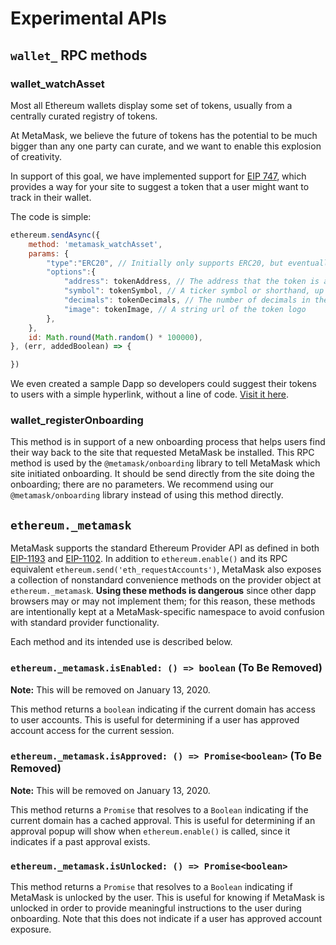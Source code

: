 # Experimental APIs

## `wallet_` RPC methods

### wallet_watchAsset

Most all Ethereum wallets display some set of tokens, usually from a centrally curated registry of tokens.

At MetaMask, we believe the future of tokens has the potential to be much bigger than any one party can curate, and we want to enable this explosion of creativity.

In support of this goal, we have implemented support for [EIP 747](https://github.com/estebanmino/EIPs/blob/master/EIPS/eip-747.md), which provides a way for your site to suggest a token that a user might want to track in their wallet.

The code is simple:

```javascript
ethereum.sendAsync({
	method: 'metamask_watchAsset',
	params: {
		"type":"ERC20", // Initially only supports ERC20, but eventually more!
		"options":{
			"address": tokenAddress, // The address that the token is at.
			"symbol": tokenSymbol, // A ticker symbol or shorthand, up to 5 chars.
			"decimals": tokenDecimals, // The number of decimals in the token
			"image": tokenImage, // A string url of the token logo
		},
	},
	id: Math.round(Math.random() * 100000),
}, (err, addedBoolean) => {

})
```

We even created a sample Dapp so developers could suggest their tokens to users with a simple hyperlink, without a line of code. [Visit it here](https://github.com/MetaMask/Add-Token).

### wallet_registerOnboarding

This method is in support of a new onboarding process that helps users find their way back to the site that requested MetaMask be installed. This RPC method is used by the `@metamask/onboarding` library to tell MetaMask which site initiated onboarding. It should be send directly from the site doing the onboarding; there are no parameters. We recommend using our `@metamask/onboarding` library instead of using this method directly.


## `ethereum._metamask`

MetaMask supports the standard Ethereum Provider API as defined in both [EIP-1193](https://github.com/ethereum/EIPs/blob/master/EIPS/eip-1193.md) and [EIP-1102](https://github.com/ethereum/EIPs/blob/master/EIPS/eip-1102.md). In addition to `ethereum.enable()` and its RPC equivalent `ethereum.send('eth_requestAccounts')`, MetaMask also exposes a collection of nonstandard convenience methods on the provider object at `ethereum._metamask`. **Using these methods is dangerous** since other dapp browsers may or may not implement them; for this reason, these methods are intentionally kept at a MetaMask-specific namespace to avoid confusion with standard provider functionality.

Each method and its intended use is described below.

### `ethereum._metamask.isEnabled: () => boolean` (To Be Removed)

**Note:** This will be removed on January 13, 2020.

This method returns a `boolean` indicating if the current domain has access to user accounts. This is useful for determining if a user has approved account access for the current session.

### `ethereum._metamask.isApproved: () => Promise<boolean>` (To Be Removed)

**Note:** This will be removed on January 13, 2020.

This method returns a `Promise` that resolves to a `Boolean` indicating if the current domain has a cached approval. This is useful for determining if an approval popup will show when `ethereum.enable()` is called, since it indicates if a past approval exists.

### `ethereum._metamask.isUnlocked: () => Promise<boolean>`

This method returns a `Promise` that resolves to a `Boolean` indicating if MetaMask is unlocked by the user. This is useful for knowing if MetaMask is unlocked in order to provide meaningful instructions to the user during onboarding. Note that this does not indicate if a user has approved account exposure.
